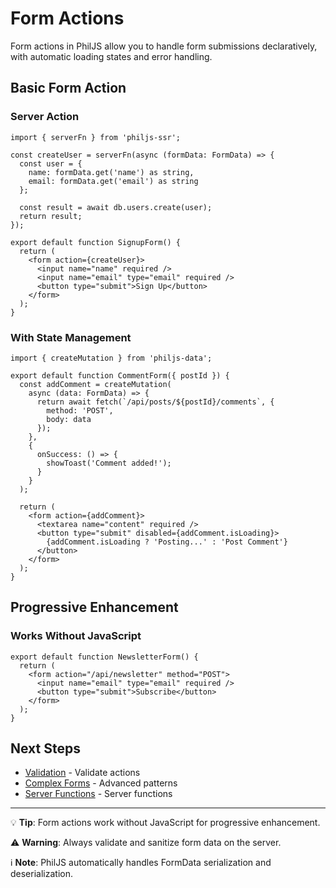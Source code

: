 # Form Actions

Form actions in PhilJS allow you to handle form submissions declaratively, with automatic loading states and error handling.

## Basic Form Action

### Server Action

```tsx
import { serverFn } from 'philjs-ssr';

const createUser = serverFn(async (formData: FormData) => {
  const user = {
    name: formData.get('name') as string,
    email: formData.get('email') as string
  };

  const result = await db.users.create(user);
  return result;
});

export default function SignupForm() {
  return (
    <form action={createUser}>
      <input name="name" required />
      <input name="email" type="email" required />
      <button type="submit">Sign Up</button>
    </form>
  );
}
```

### With State Management

```tsx
import { createMutation } from 'philjs-data';

export default function CommentForm({ postId }) {
  const addComment = createMutation(
    async (data: FormData) => {
      return await fetch(`/api/posts/${postId}/comments`, {
        method: 'POST',
        body: data
      });
    },
    {
      onSuccess: () => {
        showToast('Comment added!');
      }
    }
  );

  return (
    <form action={addComment}>
      <textarea name="content" required />
      <button type="submit" disabled={addComment.isLoading}>
        {addComment.isLoading ? 'Posting...' : 'Post Comment'}
      </button>
    </form>
  );
}
```

## Progressive Enhancement

### Works Without JavaScript

```tsx
export default function NewsletterForm() {
  return (
    <form action="/api/newsletter" method="POST">
      <input name="email" type="email" required />
      <button type="submit">Subscribe</button>
    </form>
  );
}
```

## Next Steps

- [Validation](/docs/forms/validation.md) - Validate actions
- [Complex Forms](/docs/forms/complex-forms.md) - Advanced patterns
- [Server Functions](/docs/data-fetching/server-functions.md) - Server functions

---

💡 **Tip**: Form actions work without JavaScript for progressive enhancement.

⚠️ **Warning**: Always validate and sanitize form data on the server.

ℹ️ **Note**: PhilJS automatically handles FormData serialization and deserialization.
